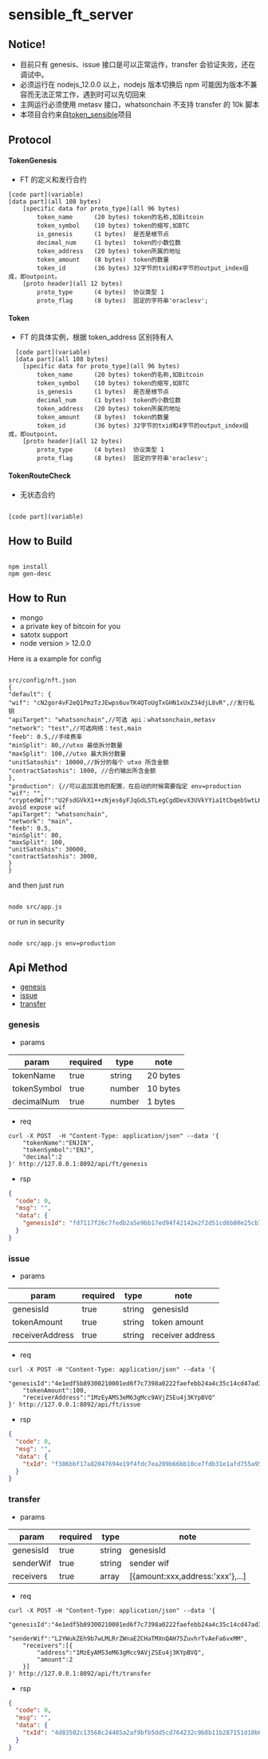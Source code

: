 # sensible_ft_server

## Notice!

- 目前只有 genesis、issue 接口是可以正常运作，transfer 会验证失败，还在调试中。
- 必须运行在 nodejs_12.0.0 以上，nodejs 版本切换后 npm 可能因为版本不兼容而无法正常工作，遇到时可以先切回来
- 主网运行必须使用 metasv 接口，whatsonchain 不支持 transfer 的 10k 脚本
- 本项目合约来自<a href="https://github.com/sensing-contract/token_sensible/blob/master/docs/token_cn.md">token_sensible</a>项目

## Protocol

#### TokenGenesis

- FT 的定义和发行合约

```
[code part](variable)
[data part](all 108 bytes)
	[specific data for proto_type](all 96 bytes)
		token_name		(20 bytes) token的名称,如Bitcoin
		token_symbol 	(10 bytes) token的缩写,如BTC
		is_genesis		(1 bytes)  是否是根节点
		decimal_num 	(1 bytes)  token的小数位数
		token_address 	(20 bytes) token所属的地址
		token_amount  	(8 bytes)  token的数量
		token_id 		(36 bytes) 32字节的txid和4字节的output_index组成，即outpoint。
	[proto header](all 12 bytes)
		proto_type 		(4 bytes)  协议类型 1
		proto_flag 		(8 bytes)  固定的字符串'oraclesv';
```

#### Token

- FT 的具体实例，根据 token_address 区别持有人

```
  [code part](variable)
  [data part](all 108 bytes)
  	[specific data for proto_type](all 96 bytes)
  		token_name		(20 bytes) token的名称,如Bitcoin
  		token_symbol 	(10 bytes) token的缩写,如BTC
  		is_genesis		(1 bytes)  是否是根节点
  		decimal_num 	(1 bytes)  token的小数位数
  		token_address 	(20 bytes) token所属的地址
  		token_amount  	(8 bytes)  token的数量
  		token_id 		(36 bytes) 32字节的txid和4字节的output_index组成，即outpoint。
  	[proto header](all 12 bytes)
  		proto_type 		(4 bytes)  协议类型 1
  		proto_flag 		(8 bytes)  固定的字符串'oraclesv';
```

#### TokenRouteCheck

- 无状态合约

```

[code part](variable)

```

## How to Build

```

npm install
npm gen-desc

```

## How to Run

- mongo
- a private key of bitcoin for you
- satotx support
- node version > 12.0.0

Here is a example for config

```

src/config/nft.json
{
"default": {
"wif": "cN2gor4vF2eQ1PmzTzJEwps6uvTK4QToUgTxGHN1xUxZ34djL8vR",//发行私钥
"apiTarget": "whatsonchain",//可选 api：whatsonchain,metasv
"network": "test",//可选网络：test,main
"feeb": 0.5,//手续费率
"minSplit": 80,//utxo 最低拆分数量
"maxSplit": 100,//utxo 最大拆分数量
"unitSatoshis": 10000,//拆分的每个 utxo 所含金额
"contractSatoshis": 1000, //合约输出所含金额
},
"production": {//可以追加其他的配置，在启动的时候需要指定 env=production
"wif": "",
"cryptedWif":"U2FsdGVkX1++zNjes6yFJqGdLSTLegCgdDevX3UVkYYia1tCbqebSwtLKkUP7BVt8eutVcTAAn4Bm83V/fdgvD7UpBpxzQldAHbkdPGK35I=",//to avoid expose wif
"apiTarget": "whatsonchain",
"network": "main",
"feeb": 0.5,
"minSplit": 80,
"maxSplit": 100,
"unitSatoshis": 30000,
"contractSatoshis": 3000,
}
}

```

and then just run

```

node src/app.js

```

or run in security

```

node src/app.js env=production

```

## <span id="apimethod">Api Method</span>

- [genesis](#genesis)
- [issue](#issue)
- [transfer](#transfer)

### <span id="genesis">genesis</span>

- params

| param       | required | type   | note     |
| ----------- | -------- | ------ | -------- |
| tokenName   | true     | string | 20 bytes |
| tokenSymbol | true     | number | 10 bytes |
| decimalNum  | true     | number | 1 bytes  |

- req

```shell
curl -X POST  -H "Content-Type: application/json" --data '{
    "tokenName":"ENJIN",
    "tokenSymbol":"ENJ",
    "decimal":2
}' http://127.0.0.1:8092/api/ft/genesis
```

- rsp

```json
{
  "code": 0,
  "msg": "",
  "data": {
    "genesisId": "fd7117f26c7fedb2a5e9bb17ed94f42142e2f2d51cd6b80e25cb7874625dadd5"
  }
}
```

### <span id="issue">issue</span>

- params

| param           | required | type   | note             |
| --------------- | -------- | ------ | ---------------- |
| genesisId       | true     | string | genesisId        |
| tokenAmount     | true     | string | token amount     |
| receiverAddress | true     | string | receiver address |

- req

```shell
curl -X POST -H "Content-Type: application/json" --data '{
    "genesisId":"4e1edf5b89300210001ed6f7c7398a0222faefebb24a4c35c14cd47ad39bfd1d",
    "tokenAmount":100,
    "receiverAddress":"1MzEyAMS3eM63gMcc9AVjZSEu4j3KYpBVQ"
}' http://127.0.0.1:8092/api/ft/issue
```

- rsp

```json
{
  "code": 0,
  "msg": "",
  "data": {
    "txId": "f386bbf17a82047694e19f4fdc7ea209b66bb10ce7fdb31e1afd755a95e93f00"
  }
}
```

### <span id="transfer">transfer</span>

- params

| param     | required | type   | note                             |
| --------- | -------- | ------ | -------------------------------- |
| genesisId | true     | string | genesisId                        |
| senderWif | true     | string | sender wif                       |
| receivers | true     | array  | [{amount:xxx,address:'xxx'},...] |

- req

```shell
curl -X POST -H "Content-Type: application/json" --data '{
    "genesisId":"4e1edf5b89300210001ed6f7c7398a0222faefebb24a4c35c14cd47ad39bfd1d",
    "senderWif":"L2YWukZEh9b7wLMLRrZWnaEZCHaTMXnQAH75ZuvhrTvAeFa6vxMM",
    "receivers":[{
    	"address":"1MzEyAMS3eM63gMcc9AVjZSEu4j3KYpBVQ",
    	"amount":2
    }]
}' http://127.0.0.1:8092/api/ft/transfer
```

- rsp

```json
{
  "code": 0,
  "msg": "",
  "data": {
    "txId": "4d83502c13568c24485a2af9bfb5dd5cd764232c9b8b11b287151d10b6995810"
  }
}
```
